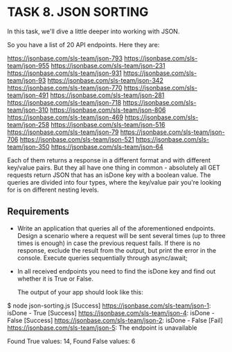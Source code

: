 # TASK 8. JSON SORTING

In this task, we'll dive a little deeper into working with JSON.

So you have a list of 20 API endpoints. Here they are:

https://jsonbase.com/sls-team/json-793
https://jsonbase.com/sls-team/json-955
https://jsonbase.com/sls-team/json-231
https://jsonbase.com/sls-team/json-931
https://jsonbase.com/sls-team/json-93
https://jsonbase.com/sls-team/json-342
https://jsonbase.com/sls-team/json-770
https://jsonbase.com/sls-team/json-491
https://jsonbase.com/sls-team/json-281
https://jsonbase.com/sls-team/json-718
https://jsonbase.com/sls-team/json-310
https://jsonbase.com/sls-team/json-806
https://jsonbase.com/sls-team/json-469
https://jsonbase.com/sls-team/json-258
https://jsonbase.com/sls-team/json-516
https://jsonbase.com/sls-team/json-79
https://jsonbase.com/sls-team/json-706
https://jsonbase.com/sls-team/json-521
https://jsonbase.com/sls-team/json-350
https://jsonbase.com/sls-team/json-64

Each of them returns a response in a different format and with different key/value pairs. But they all have one thing in common - absolutely all GET requests return JSON that has an isDone key with a boolean value. The queries are divided into four types, where the key/value pair you're looking for is on different nesting levels.

## Requirements

- Write an application that queries all of the aforementioned endpoints. Design a scenario where a request will be sent several times (up to three times is enough) in case the previous request fails. If there is no response, exclude the result from the output, but print the error in the console. Execute queries sequentially through async/await;
- In all received endpoints you need to find the isDone key and find out whether it is True or False.

  The output of your app should look like this:

$ node json-sorting.js
[Success] https://jsonbase.com/sls-team/json-1: isDone - True
[Success] https://jsonbase.com/sls-team/json-4: isDone - False
[Success] https://jsonbase.com/sls-team/json-2: isDone - False
[Fail] https://jsonbase.com/sls-team/json-5: The endpoint is unavailable

Found True values: 14,
Found False values: 6
